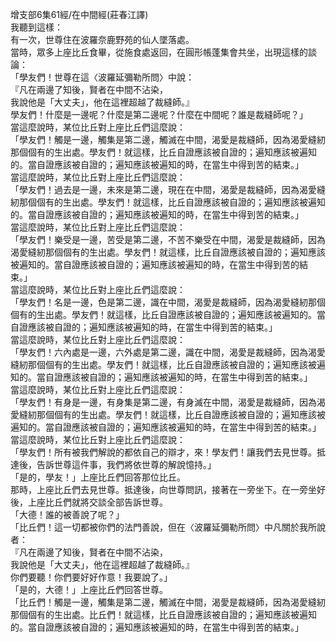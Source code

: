 增支部6集61經/在中間經(莊春江譯)  
我聽到這樣：  
有一次，世尊住在波羅奈鹿野苑的仙人墜落處。  
當時，眾多上座比丘食畢，從施食處返回，在圓形帳蓬集會共坐，出現這樣的談論：  
「學友們！世尊在這〈波羅延彌勒所問〉中說：  
『凡在兩邊了知後，賢者在中間不沾染，  
我說他是「大丈夫」，他在這裡超越了裁縫師。』  
學友們！什麼是一邊呢？什麼是第二邊呢？什麼在中間呢？誰是裁縫師呢？」  
當這麼說時，某位比丘對上座比丘們這麼說：  
「學友們！觸是一邊，觸集是第二邊，觸滅在中間，渴愛是裁縫師，因為渴愛縫紉那個個有的生出處。學友們！就這樣，比丘自證應該被自證的；遍知應該被遍知的。當自證應該被自證的；遍知應該被遍知的時，在當生中得到苦的結束。」  
當這麼說時，某位比丘對上座比丘們這麼說：  
「學友們！過去是一邊，未來是第二邊，現在在中間，渴愛是裁縫師，因為渴愛縫紉那個個有的生出處。學友們！就這樣，比丘自證應該被自證的；遍知應該被遍知的。當自證應該被自證的；遍知應該被遍知的時，在當生中得到苦的結束。」  
當這麼說時，某位比丘對上座比丘們這麼說：  
「學友們！樂受是一邊，苦受是第二邊，不苦不樂受在中間，渴愛是裁縫師，因為渴愛縫紉那個個有的生出處。學友們！就這樣，比丘自證應該被自證的；遍知應該被遍知的。當自證應該被自證的；遍知應該被遍知的時，在當生中得到苦的結束。」  
當這麼說時，某位比丘對上座比丘們這麼說：  
「學友們！名是一邊，色是第二邊，識在中間，渴愛是裁縫師，因為渴愛縫紉那個個有的生出處。學友們！就這樣，比丘自證應該被自證的；遍知應該被遍知的。當自證應該被自證的；遍知應該被遍知的時，在當生中得到苦的結束。」  
當這麼說時，某位比丘對上座比丘們這麼說：  
「學友們！六內處是一邊，六外處是第二邊，識在中間，渴愛是裁縫師，因為渴愛縫紉那個個有的生出處。學友們！就這樣，比丘自證應該被自證的；遍知應該被遍知的。當自證應該被自證的；遍知應該被遍知的時，在當生中得到苦的結束。」  
當這麼說時，某位比丘對上座比丘們這麼說：  
「學友們！有身是一邊，有身集是第二邊，有身滅在中間，渴愛是裁縫師，因為渴愛縫紉那個個有的生出處。學友們！就這樣，比丘自證應該被自證的；遍知應該被遍知的。當自證應該被自證的；遍知應該被遍知的時，在當生中得到苦的結束。」  
當這麼說時，某位比丘對上座比丘們這麼說：  
「學友們！所有被我們解說的都依自己的辯才，來！學友們！讓我們去見世尊。抵達後，告訴世尊這件事，我們將依世尊的解說憶持。」  
「是的，學友！」上座比丘們回答那位比丘。  
那時，上座比丘們去見世尊。抵達後，向世尊問訊，接著在一旁坐下。在一旁坐好後，上座比丘們就將交談全部告訴世尊。  
「大德！誰的被善說了呢？」  
「比丘們！這一切都被你們的法門善說，但在〈波羅延彌勒所問〉中凡關於我所說者：  
『凡在兩邊了知後，賢者在中間不沾染，  
我說他是「大丈夫」，他在這裡超越了裁縫師。』  
你們要聽！你們要好好作意！我要說了。」  
「是的，大德！」上座比丘們回答世尊。  
「比丘們！觸是一邊，觸集是第二邊，觸滅在中間，渴愛是裁縫師，因為渴愛縫紉那個個有的生出處。比丘們！就這樣，比丘自證應該被自證的；遍知應該被遍知的。當自證應該被自證的；遍知應該被遍知的時，在當生中得到苦的結束。」  
  
  
